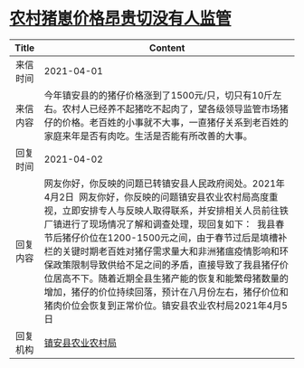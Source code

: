 # <a href="http://www.shangluo.gov.cn/zmhd/ldxxxx.jsp?urltype=leadermail.LeaderMailContentUrl&wbtreeid=1112&leadermailid=7097">农村猪崽价格昂贵切没有人监管</a>
| Title |                                                                                                                                         Content                                                                                                                                         |
|:-----:|-----------------------------------------------------------------------------------------------------------------------------------------------------------------------------------------------------------------------------------------------------------------------------------------|
| 来信时间  | 2021-04-01                                                                                                                                                                                                                                                                              |
| 来信内容  | 今年镇安县的的猪仔价格涨到了1500元/只，切只有10斤左右。农村人已经养不起猪吃不起肉了，望各级领导监管市场猪仔的价格。老百姓的小事就不大事，一直猪仔关系到老百姓的家庭来年是否有肉吃。生活是否能有所改善的大事。                                                                                                                                                                              |
| 回复时间  | 2021-04-02                                                                                                                                                                                                                                                                              |
| 回复内容  | 网友你好，你反映的问题已转镇安县人民政府阅处。2021年4月2日  网友你好，你反映的问题镇安县农业农村局高度重视，立即安排专人与反映人取得联系，并安排相关人员前往铁厂镇进行了现场情况了解和调查处理，现回复如下：  我县春节后猪仔价位在1200-1500元之间，由于春节过后是填槽补栏的关键时期老百姓对猪仔需求量大和非洲猪瘟疫情影响和环保政策限制导致供给不足之间的矛盾，直接导致了我县猪仔价位居高不下。随着近期全县生猪产能的恢复和能繁母猪数量的增加，猪仔的价位持续回落，预计在八月份左右，猪仔价位和猪肉价位会恢复到正常价位。镇安县农业农村局2021年4月5日 |
| 回复机构  | <a href="../../categories/agencies/镇安县农业农村局.md">镇安县农业农村局</a>                                                                                                                                                                                                                              |